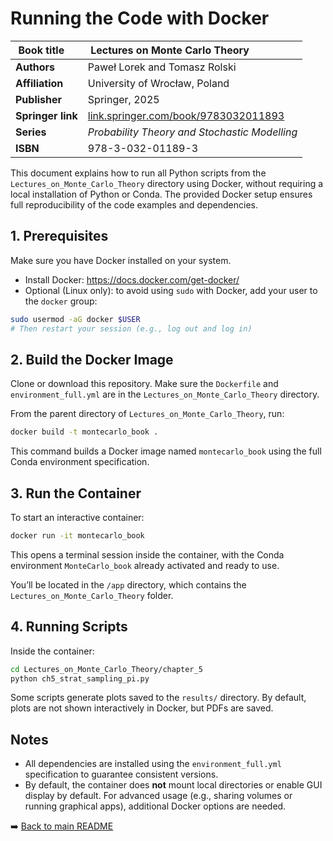 # Running the Code with Docker

|  Book title&nbsp;&nbsp;&nbsp;&nbsp;       | Lectures on Monte Carlo Theory  &nbsp;&nbsp;&nbsp;&nbsp;&nbsp;&nbsp;&nbsp;&nbsp;&nbsp;&nbsp;&nbsp;&nbsp;&nbsp;&nbsp;&nbsp;&nbsp; |
|--------------------|--------------------------------------------------------------------------------------------------------------------------------|
| **Authors**       | Paweł Lorek and Tomasz Rolski                                                                                                  |
| **Affiliation**   | University of Wrocław, Poland                                                                                                          |
| **Publisher**     | Springer, 2025                                                                                                                 |
| **Springer link** | [link.springer.com/book/9783032011893](https://link.springer.com/book/9783032011893)                                           |
| **Series**        | *Probability Theory and Stochastic Modelling*                                                                                  |
| **ISBN**          | 978-3-032-01189-3                                                                                                              |


This document explains how to run all Python scripts from the `Lectures_on_Monte_Carlo_Theory` directory using Docker, without requiring a local installation of Python or Conda. The provided Docker setup ensures full reproducibility of the code examples and dependencies.

## 1. Prerequisites

Make sure you have Docker installed on your system.

- Install Docker: https://docs.docker.com/get-docker/
- Optional (Linux only): to avoid using `sudo` with Docker, add your user to the `docker` group:

```bash
sudo usermod -aG docker $USER
# Then restart your session (e.g., log out and log in)
```

## 2. Build the Docker Image

Clone or download this repository. Make sure the `Dockerfile` and `environment_full.yml` are in the `Lectures_on_Monte_Carlo_Theory` directory.

From the parent directory of `Lectures_on_Monte_Carlo_Theory`, run:

```bash
docker build -t montecarlo_book .
```

This command builds a Docker image named `montecarlo_book` using the full Conda environment specification.

## 3. Run the Container

To start an interactive container:

```bash
docker run -it montecarlo_book
```

This opens a terminal session inside the container, with the Conda environment `MonteCarlo_book` already activated and ready to use.

You’ll be located in the `/app` directory, which contains the `Lectures_on_Monte_Carlo_Theory` folder.

## 4. Running Scripts

Inside the container:

```bash
cd Lectures_on_Monte_Carlo_Theory/chapter_5
python ch5_strat_sampling_pi.py
```

Some scripts generate plots saved to the `results/` directory. By default, plots are not shown interactively in Docker, but PDFs are saved.

## Notes

- All dependencies are installed using the `environment_full.yml` specification to guarantee consistent versions.
- By default, the container does **not** mount local directories or enable GUI display by default. For advanced usage (e.g., sharing volumes or running graphical apps), additional Docker options are needed.


➡️ [Back to main README](README.md)
